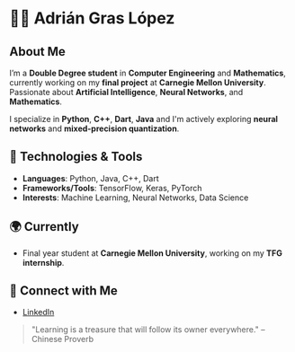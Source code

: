 # 👨‍💻 Adrián Gras López

## About Me

I’m a **Double Degree student** in **Computer Engineering** and **Mathematics**, currently working on my **final project** at **Carnegie Mellon University**. Passionate about **Artificial Intelligence**, **Neural Networks**, and **Mathematics**.

I specialize in **Python**, **C++**, **Dart**, **Java** and I'm actively exploring **neural networks** and **mixed-precision quantization**.

## 🚀 Technologies & Tools
- **Languages**: Python, Java, C++, Dart
- **Frameworks/Tools**: TensorFlow, Keras, PyTorch
- **Interests**: Machine Learning, Neural Networks, Data Science

## 🌍 Currently
- Final year student at **Carnegie Mellon University**, working on my **TFG internship**.

## 🔗 Connect with Me
- [LinkedIn](https://es.linkedin.com/in/adri%C3%A1n-gras-lopez-66358320a)

> "Learning is a treasure that will follow its owner everywhere." – Chinese Proverb
